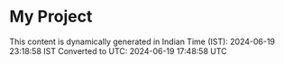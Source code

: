 # My Project

This content is dynamically generated in Indian Time (IST): 2024-06-19 23:18:58 IST
Converted to UTC: 2024-06-19 17:48:58 UTC
